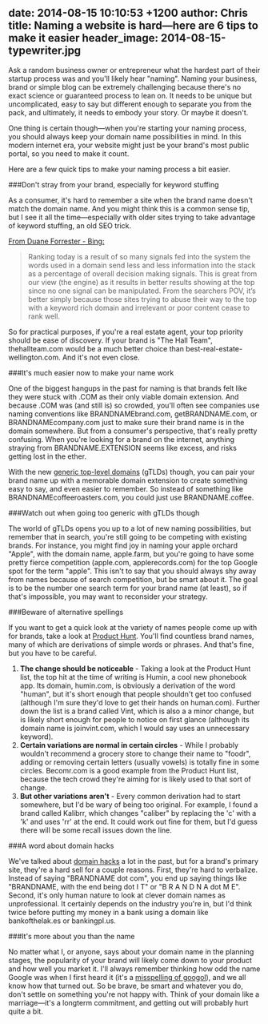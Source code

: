 date: 2014-08-15 10:10:53 +1200
author: Chris
title: Naming a website is hard—here are 6 tips to make it easier
header_image: 2014-08-15-typewriter.jpg
----

<!-- excerpt -->

Ask a random business owner or entrepreneur what the hardest part of their startup process was and you'll likely hear "naming". Naming your business, brand or simple blog can be extremely challenging because there's no exact science or guaranteed process to lean on. It needs to be unique but uncomplicated, easy to say but different enough to separate you from the pack, and ultimately, it needs to embody your story. Or maybe it doesn't.

One thing is certain though—when you're starting your naming process, you should always keep your domain name possibilities in mind. In this modern internet era, your website might just be your brand's most public portal, so you need to make it count. 

Here are a few quick tips to make your naming process a bit easier. 

<!-- /excerpt -->

###Don't stray from your brand, especially for keyword stuffing

As a consumer, it's hard to remember a site when the brand name doesn't match the domain name. And you might think this is a common sense tip, but I see it all the time—especially with older sites trying to take advantage of keyword stuffing, an old SEO trick.

[From Duane Forrester - Bing:](http://blogs.bing.com/webmaster/2014/01/15/domain-name-importance-in-ranking/)

>Ranking today is a result of so many signals fed into the system the words used in a domain send less and less information into the stack as a percentage of overall decision making signals. This is great from our view (the engine) as it results in better results showing at the top since no one signal can be manipulated. From the searchers POV, it’s better simply because those sites trying to abuse their way to the top with a keyword rich domain and irrelevant or poor content cease to rank well.

So for practical purposes, if you're a real estate agent, your top priority should be ease of discovery. If your brand is "The Hall Team", thehallteam.com would be a much better choice than best-real-estate-wellington.com. And it's not even close.

###It's much easier now to make your name work

One of the biggest hangups in the past for naming is that brands felt like they were stuck with .COM as their only viable domain extension. And because .COM was (and still is) so crowded, you'll often see companies use naming conventions like BRANDNAMEbrand.com, getBRANDNAME.com, or BRANDNAMEcompany.com just to make sure their brand name is in the domain somewhere. But from a consumer's perspective, that's really pretty confusing. When you're looking for a brand on the internet, anything straying from BRANDNAME.EXTENSION seems like excess, and risks getting lost in the ether.

With the new [generic top-level domains](https://iwantmyname.com/domains/new-gtld-domain-extensions) (gTLDs) though, you can pair your brand name up with a memorable domain extension to create something easy to say, and even easier to remember. So instead of something like BRANDNAMEcoffeeroasters.com, you could just use BRANDNAME.coffee.

###Watch out when going too generic with gTLDs though

The world of gTLDs opens you up to a lot of new naming possibilities, but remember that in search, you're still going to be competing with existing brands. For instance, you might find joy in naming your apple orchard "Apple", with the domain name, apple.farm, but you're going to have some pretty fierce competition (apple.com, applerecords.com) for the top Google spot for the term "apple". This isn't to say that you should always shy away from names because of search competition, but be smart about it. The goal is to be the number one search term for your brand name (at least), so if that's impossible, you may want to reconsider your strategy.

###Beware of alternative spellings

If you want to get a quick look at the variety of names people come up with for brands, take a look at [Product Hunt](http://www.producthunt.com/). You'll find countless brand names, many of which are derivations of simple words or phrases. And that's fine, but you have to be careful. 

1. **The change should be noticeable** - Taking a look at the Product Hunt list, the top hit at the time of writing is Humin, a cool new phonebook app. Its domain, humin.com, is obviously a derivation of the word "human", but it's short enough that people shouldn't get too confused (although I'm sure they'd love to get their hands on human.com). Further down the list is a brand called Vint, which is also a a minor change, but is likely short enough for people to notice on first glance (although its domain name is joinvint.com, which I would say uses an unnecessary keyword).
2. **Certain variations are normal in certain circles** - While I probably wouldn't recommend a grocery store to change their name to "foodr", adding or removing certain letters (usually vowels) is totally fine in some circles. Becomr.com is a good example from the Product Hunt list, because the tech crowd they're aiming for is likely used to that sort of change. 
3. **But other variations aren't** - Every common derivation had to start somewhere, but I'd be wary of being too original. For example, I found a brand called Kalibrr, which changes "caliber" by replacing the 'c' with a 'k' and uses 'rr' at the end. It could work out fine for them, but I'd guess there will be some recall issues down the line.

###A word about domain hacks

We've talked about [domain hacks](https://iwantmyname.com/blog/2013/10/what-is-a-domain-hack-and-how-can-i-make-one.html) a lot in the past, but for a brand's primary site, they're a hard sell for a couple reasons. First, they're hard to verbalize. Instead of saying "BRANDNAME dot com", you end up saying things like "BRANDNAME, with the end being dot I T" or "B R A N D N A dot M E". Second, it's only human nature to look at clever domain names as unprofessional. It certainly depends on the industry you're in, but I'd think twice before putting my money in a bank using a domain like bankofthelak.es or bankingpl.us.


###It's more about you than the name

No matter what I, or anyone, says about your domain name in the planning stages, the popularity of your brand will likely come down to your product and how well you market it. I'll always remember thinking how odd the name Google was when I first heard it (it's a [misspelling of googol](https://graphics.stanford.edu/~dk/google_name_origin.html)), and we all know how that turned out. So be brave, be smart and whatever you do, don't settle on something you're not happy with. Think of your domain like a marriage—it's a longterm commitment, and getting out will probably hurt quite a bit.


